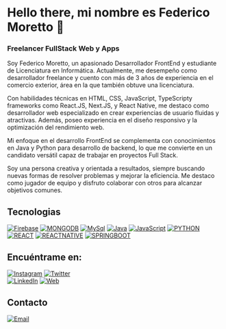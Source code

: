 # Hello there, mi nombre es Federico Moretto 👋
### Freelancer FullStack Web y Apps

Soy Federico Moretto, un apasionado Desarrollador FrontEnd y estudiante de Licenciatura en Informática. Actualmente, me desempeño como desarrollador freelance y cuento con más de 3 años de experiencia en el comercio exterior, área en la que también obtuve una licenciatura.

Con habilidades técnicas en HTML, CSS, JavaScript, TypeScripty frameworks como React.JS, Next.JS, y React Native, me destaco como desarrollador web especializado en crear experiencias de usuario fluidas y atractivas. Además, poseo experiencia en el diseño responsivo y la optimización del rendimiento web.

Mi enfoque en el desarrollo FrontEnd se complementa con conocimientos en Java y Python para desarrollo de backend, lo que me convierte en un candidato versátil capaz de trabajar en proyectos Full Stack.

Soy una persona creativa y orientada a resultados, siempre buscando nuevas formas de resolver problemas y mejorar la eficiencia. Me destaco como jugador de equipo y disfruto colaborar con otros para alcanzar objetivos comunes.

## Tecnologias

[![Firebase](https://img.shields.io/badge/firebase-FFCA28?style=for-the-badge&logo=firebase&logoColor=white&labelColor=101010)]() [![MONGODB](https://img.shields.io/badge/Mongodb-47A248?style=for-the-badge&logo=mongodb&logoColor=white&labelColor=101010)]() [![MySql](https://img.shields.io/badge/mysql-4479A1?style=for-the-badge&logo=mysql&logoColor=white&labelColor=101010)]() [![Java](https://img.shields.io/badge/Java-007396?style=for-the-badge&logo=java&logoColor=white&labelColor=101010)]() [![JavaScript](https://img.shields.io/badge/JavaScript-F7DF1E?style=for-the-badge&logo=javascript&logoColor=white&labelColor=101010)]() [![PYTHON](https://img.shields.io/badge/python-3776AB?style=for-the-badge&logo=python&logoColor=white&labelColor=101010)]() [![REACT](https://img.shields.io/badge/react-61DAFB?style=for-the-badge&logo=react&logoColor=white&labelColor=101010)]() [![REACTNATIVE](https://img.shields.io/badge/react_native-61DAFB?style=for-the-badge&logo=react&logoColor=white&labelColor=101010)]() [![SPRINGBOOT](https://img.shields.io/badge/springboot-6DB33F?style=for-the-badge&logo=springboot&logoColor=white&labelColor=101010)]()
## Encuéntrame en:
[![Instagram](https://img.shields.io/badge/Instagram-@fedemoretto11-E4405F?style=for-the-badge&logo=instagram&logoColor=white&labelColor=101010)](https://instagram.com/fedemoretto11) [![Twitter](https://img.shields.io/badge/Twitter-@fedemoretto11-1DA1F2?style=for-the-badge&logo=twitter&logoColor=white&labelColor=101010)](https://twitter.com/fedemoretto11)
</br>
[![LinkedIn](https://img.shields.io/badge/LinkedIn-Federico_Moretto-0077B5?style=for-the-badge&logo=linkedin&logoColor=white&labelColor=101010)](https://www.linkedin.com/in/morettofede) [![Web](https://img.shields.io/badge/Web-federicomoretto.com.ar-14a1f0?style=for-the-badge&logo=dev.to&logoColor=white&labelColor=101010)](https://federicomoretto.com.ar)


## Contacto
[![Email](https://img.shields.io/badge/fedemoretto94@gmail.com-email_personal-D14836?style=for-the-badge&logo=gmail&logoColor=white&labelColor=101040)](mailto:fedemoretto94@gmail.com)

